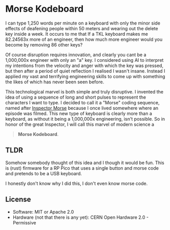 # Morse Kodeboard

I can type 1,250 words per minute on a keyboard with only the minor side effects
of deafening people within 50 meters and wearing out the delete key inside a week.
It occurs to me that If a TKL keyboard makes me 82.24563x more of an engineer,
then how much more engineer would you become by removing 86 other keys?

Of course disruption requires innovation, and clearly you cant be a 1,000,000x
engineer with only an "a" key. I considered using AI to interpret my intentions
from the velocity and anger with which the key was pressed, but then after a
period of quiet reflection I realised I wasn't insane.  Instead I applied my vast
and terrifying engineering skills to come up with something the likes of which
has never been seen before.

This technological marvel is both simple and truly disruptive. I invented the
idea of using a sequence of long and short pulses to represent the characters I
want to type. I decided to call it a "Morse" coding sequence, named after
[Inspector Morse](https://www.imdb.com/title/tt0092379/) because I once
lived somewhere where an episode was filmed. This new type of keyboard is clearly
more than a keyboard, as without it being a 1,000,000x engineering, isn't possible.
So in honor of the great Inspector, I will call this marvel of modern science a

> **Morse Kodeboard**.

## TLDR

Somehow somebody thought of this idea and I though it would be fun. This is (rust)
firmware for a RP Pico that uses a single button and morse code and pretends to
be a USB keyboard.

I honestly don't know why I did this, I don't even know morse code.

## License

* Software: MIT or Apache 2.0
* Hardware (not that there is any yet): CERN Open Hardware 2.0 - Permissive
